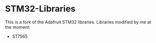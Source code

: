 STM32-Libraries
===============
This is a fork of the Adafruit STM32 libraries. 
Libraries modified by me at the moment:
  - ST7565
